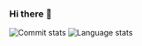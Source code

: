 ### Hi there :wave:

![Commit stats](https://github-readme-stats.vercel.app/api?username=muffato&show=reviews,prs_merged,prs_merged_percentage&show_icons=true&count_private=true&include_all_commits=true&hide=stars&theme=transparent)
![Language stats](https://github-readme-stats.vercel.app/api/top-langs/?username=muffato&langs_count=15&layout=compact&theme=transparent)
<!--![Language stats](https://cr-skills-chart-widget.azurewebsites.net/api/api?username=muffato&height=160&show-other-skills=true&skills=c,C%2B%2B,perl,python,java,shell,css,html,go,json,javascript,ruby)-->
